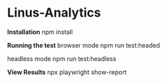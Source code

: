# Linus-Analytics
**Installation**
npm install

**Running the test**
browser mode
npm run test:headed

headless mode
npm run test:headless

**View Results**
npx playwright show-report
